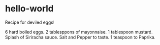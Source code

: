# hello-world

Recipe for deviled eggs!

6 hard boiled eggs.
2 tablesppons of mayonnaise.
1 tablespoon mustard.
Splash of Siriracha sauce.
Salt and Pepper to taste.
1 teaspoon to Paprika.
